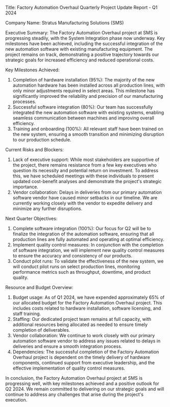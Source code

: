  Title: Factory Automation Overhaul Quarterly Project Update Report - Q1 2024

Company Name: Stratus Manufacturing Solutions (SMS)

Executive Summary:
The Factory Automation Overhaul project at SMS is progressing steadily, with the System Integration phase now underway. Key milestones have been achieved, including the successful integration of the new automation software with existing manufacturing equipment. The project remains on track, demonstrating a positive trajectory towards our strategic goals for increased efficiency and reduced operational costs.

Key Milestones Achieved:
1. Completion of hardware installation (95%): The majority of the new automation hardware has been installed across all production lines, with only minor adjustments required in select areas. This milestone has significantly improved the reliability and precision of our manufacturing processes.
2. Successful software integration (80%): Our team has successfully integrated the new automation software with existing systems, enabling seamless communication between machines and improving overall efficiency.
3. Training and onboarding (100%): All relevant staff have been trained on the new system, ensuring a smooth transition and minimizing disruption to our production schedule.

Current Risks and Blockers:
1. Lack of executive support: While most stakeholders are supportive of the project, there remains resistance from a few key executives who question its necessity and potential return on investment. To address this, we have scheduled meetings with these individuals to present updated cost-benefit analyses and demonstrate the project's strategic importance.
2. Vendor collaboration: Delays in deliveries from our primary automation software vendor have caused minor setbacks in our timeline. We are currently working closely with the vendor to expedite delivery and minimize any further disruptions.

Next Quarter Objectives:
1. Complete software integration (100%): Our focus for Q2 will be to finalize the integration of the automation software, ensuring that all production lines are fully automated and operating at optimal efficiency.
2. Implement quality control measures: In conjunction with the completion of software integration, we will implement new quality control measures to ensure the accuracy and consistency of our products.
3. Conduct pilot runs: To validate the effectiveness of the new system, we will conduct pilot runs on select production lines, monitoring performance metrics such as throughput, downtime, and product quality.

Resource and Budget Overview:
1. Budget usage: As of Q1 2024, we have expended approximately 65% of our allocated budget for the Factory Automation Overhaul project. This includes costs related to hardware installation, software licensing, and staff training.
2. Staffing: Our dedicated project team remains at full capacity, with additional resources being allocated as needed to ensure timely completion of deliverables.
3. Vendor collaboration: We continue to work closely with our primary automation software vendor to address any issues related to delays in deliveries and ensure a smooth integration process.
4. Dependencies: The successful completion of the Factory Automation Overhaul project is dependent on the timely delivery of hardware components, continued support from executive leadership, and the effective implementation of quality control measures.

In conclusion, the Factory Automation Overhaul project at SMS is progressing well, with key milestones achieved and a positive outlook for Q2 2024. We remain committed to delivering on our strategic goals and will continue to address any challenges that arise during the project's execution.